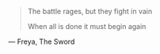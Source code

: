 > The battle rages, but they fight in vain
>
> When all is done it must begin again

— Freya, The Sword
